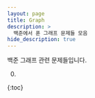 ```yaml
---
layout: page
title: Graph
description: >
  백준에서 푼 그래프 문제들 모음
hide_description: true
---
```

백준 그래프 관련 문제들입니다.

0. 
{:toc}
